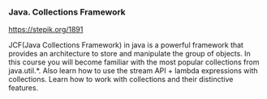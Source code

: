 ### Java. Collections Framework

https://stepik.org/1891

JCF(Java Collections Framework) in java is a powerful framework that provides an architecture to store and manipulate the group of objects. In this course you will become familiar with the most popular collections from java.util.*.  Also learn how to use the stream API + lambda expressions with collections. Learn how to work with collections and their distinctive features.
